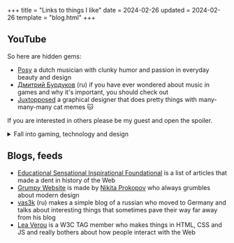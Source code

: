 +++
title = "Links to things I like"
date = 2024-02-26
updated = 2024-02-26
template = "blog.html"
+++

## YouTube
So here are hidden gems:

- [Posy](https://www.youtube.com/@PosyMusic) a dutch musician with clunky humor and passion in everyday beauty and design
- [Дмитрий Бурдуков](https://www.youtube.com/@Flynn101) (ru) if you have ever wondered about music in games and why it's important, you should check out
- [Juxtopposed](https://www.youtube.com/@juxtopposed) a graphical designer that does pretty things with many-many-many cat memes 🐱

If you are interested in others please be my guest and open the spoiler.

<details>
<summary>Fall into gaming, technology and design</summary>

- [...and Action!](https://www.youtube.com/@andActionOne) (ru/ua) was doing many video esses in russian until the war started and he switched to ukrainian
- [aartificial](https://www.youtube.com/@aarthificial) makes videos on how he creates his own games
- [Ahoy](https://www.youtube.com/@XboxAhoy) makes marvelous videos about games and history of guns in games you never thought of
- [AngeTheGreat](https://www.youtube.com/@AngeTheGreat) creates simulators of engines and other mechanical things that sound and work as real ones
- [Answer in Progress](https://www.youtube.com/@answerinprogress) a bunch of guys making interesting videos about subjects you might being asking yourself from time to time
- [comigration](https://www.youtube.com/@comigration) (ru) a pack of comic wolves that migrated to Tbilisi and doing online shows
- [Kurzgesagt](https://www.youtube.com/@kurzgesagt) the coolest pop-sci animations across the YT
- [savannahXYZ](https://www.youtube.com/@savannahXYZ) a 3D artist that creates cool memes
- [Technology Connections](https://www.youtube.com/@TechnologyConnections) a guy explaining technology and how things actually work by the magic of buying two of them and taking one of them apart
- [Tom Scott](https://www.youtube.com/@TomScottGo) is the man you might already know about. What a legend
- [Wolfgang's Channel](https://www.youtube.com/@WolfgangsChannel) german talking about how to run servers at home without cutting your arm to pay electricity bills. Yeah, these germans
- [Деградация и Беляши](https://www.youtube.com/@belyashi_blog) (ru) a couple of ex-game-industry-reporters talking about culture and, oh, games!
- [Шестнадцать на девять](https://www.youtube.com/@iamkungurov/) (ru) does great video esses and was doing good reviews. He liked the 8th episode of Star Wars, weirdo
</details>

## Blogs, feeds
- [Educational Sensational Inspirational Foundational](https://esif.dev/) is a list of articles that made a dent in history of the Web
- [Grumpy Website](https://grumpy.website/) is made by [Nikita Prokopov](https://tonsky.me/) who always grumbles about modern design
- [vas3k](https://vas3k.blog/) (ru) makes a simple blog of a russian who moved to Germany and talks about interesting things that sometimes pave their way far away from his blog
- [Lea Verou](https://lea.verou.me/) is a W3C TAG member who makes things in HTML, CSS and JS and really bothers about how people interact with the Web